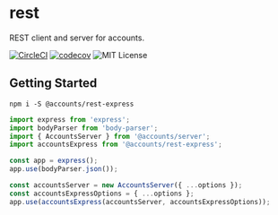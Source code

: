 # rest

REST client and server for accounts.

[![CircleCI](https://circleci.com/gh/accounts-js/rest.svg?style=svg)](https://circleci.com/gh/accounts-js/rest)
[![codecov](https://codecov.io/gh/accounts-js/rest/branch/master/graph/badge.svg)](https://codecov.io/gh/accounts-js/rest)
![MIT License](https://img.shields.io/badge/license-MIT-blue.svg)

## Getting Started

```
npm i -S @accounts/rest-express
```

```javascript
import express from 'express';
import bodyParser from 'body-parser';
import { AccountsServer } from '@accounts/server';
import accountsExpress from '@accounts/rest-express';

const app = express();
app.use(bodyParser.json());

const accountsServer = new AccountsServer({ ...options });
const accountsExpressOptions = { ...options };
app.use(accountsExpress(accountsServer, accountsExpressOptions));
```
